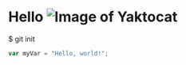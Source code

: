 # Hello ![Image of Yaktocat](https://octodex.github.com/images/yaktocat.png)
$ git init
``` javascript
var myVar = "Hello, world!";
```
